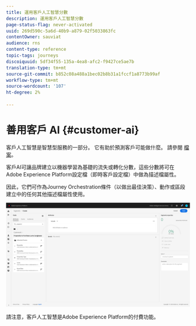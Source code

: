 ```yaml
---
title: 運用客戶人工智慧分數
description: 運用客戶人工智慧分數
page-status-flag: never-activated
uuid: 269d590c-5a6d-40b9-a879-02f5033863fc
contentOwner: sauviat
audience: rns
content-type: reference
topic-tags: journeys
discoiquuid: 5df34f55-135a-4ea8-afc2-f9427ce5ae7b
translation-type: tm+mt
source-git-commit: b852c08a488a1bec02b8b31a1fccf1a8773b99af
workflow-type: tm+mt
source-wordcount: '107'
ht-degree: 2%

---
```



# 善用客戶 AI {#customer-ai}

客戶人工智慧是智慧型服務的一部分。 它有助於預測客戶可能做什麼。 請參閱 [檔案](https://docs.adobe.com/content/help/en/experience-platform/intelligent-services/customer-ai/overview.html)。

客戶AI可讓品牌建立以機器學習為基礎的流失或轉化分數，這些分數將可在Adobe Experience Platform設定檔（即時客戶設定檔）中做為描述檔屬性。

因此，它們可作為Journey Orchestration條件（以做出最佳決策）、動作或區段建立中的任何其他描述檔屬性使用。

![](../assets/customer-ai.png)

請注意，客戶人工智慧是Adobe Experience Platform的付費功能。


